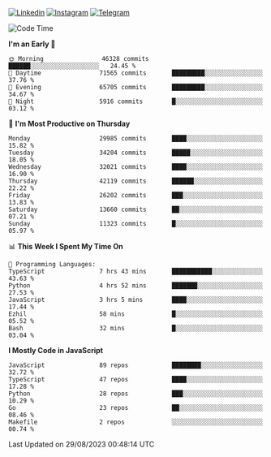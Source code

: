 [![Linkedin](https://img.shields.io/badge/-Archie-blue?style=flat-square&labelColor=gray&logo=Linkedin&logoColor=white&link=https://www.linkedin.com/in/archisdi)](https://www.linkedin.com/in/archisdi)
[![Instagram](https://img.shields.io/badge/-@archisdi-orange?style=flat-square&labelColor=gray&logo=Instagram&logoColor=white&link=https://www.instagram.com/archisdi)](https://www.instagram.com/archisdi)
[![Telegram](https://img.shields.io/badge/-aai-informational?style=flat-square&labelColor=gray&logo=telegram&logoColor=white&link=https://t.me/archisdi)](https://t.me/archisdi)

<!--START_SECTION:waka-->
![Code Time](http://img.shields.io/badge/Code%20Time-2%2C361%20hrs%2049%20mins-blue)

**I'm an Early 🐤** 

```text
🌞 Morning                46328 commits       ██████░░░░░░░░░░░░░░░░░░░   24.45 % 
🌆 Daytime                71565 commits       █████████░░░░░░░░░░░░░░░░   37.76 % 
🌃 Evening                65705 commits       █████████░░░░░░░░░░░░░░░░   34.67 % 
🌙 Night                  5916 commits        █░░░░░░░░░░░░░░░░░░░░░░░░   03.12 % 
```
📅 **I'm Most Productive on Thursday** 

```text
Monday                   29985 commits       ████░░░░░░░░░░░░░░░░░░░░░   15.82 % 
Tuesday                  34204 commits       █████░░░░░░░░░░░░░░░░░░░░   18.05 % 
Wednesday                32021 commits       ████░░░░░░░░░░░░░░░░░░░░░   16.90 % 
Thursday                 42119 commits       ██████░░░░░░░░░░░░░░░░░░░   22.22 % 
Friday                   26202 commits       ███░░░░░░░░░░░░░░░░░░░░░░   13.83 % 
Saturday                 13660 commits       ██░░░░░░░░░░░░░░░░░░░░░░░   07.21 % 
Sunday                   11323 commits       █░░░░░░░░░░░░░░░░░░░░░░░░   05.97 % 
```


📊 **This Week I Spent My Time On** 

```text
💬 Programming Languages: 
TypeScript               7 hrs 43 mins       ███████████░░░░░░░░░░░░░░   43.63 % 
Python                   4 hrs 52 mins       ███████░░░░░░░░░░░░░░░░░░   27.53 % 
JavaScript               3 hrs 5 mins        ████░░░░░░░░░░░░░░░░░░░░░   17.44 % 
Ezhil                    58 mins             █░░░░░░░░░░░░░░░░░░░░░░░░   05.52 % 
Bash                     32 mins             █░░░░░░░░░░░░░░░░░░░░░░░░   03.04 % 
```

**I Mostly Code in JavaScript** 

```text
JavaScript               89 repos            ████████░░░░░░░░░░░░░░░░░   32.72 % 
TypeScript               47 repos            ████░░░░░░░░░░░░░░░░░░░░░   17.28 % 
Python                   28 repos            ███░░░░░░░░░░░░░░░░░░░░░░   10.29 % 
Go                       23 repos            ██░░░░░░░░░░░░░░░░░░░░░░░   08.46 % 
Makefile                 2 repos             ░░░░░░░░░░░░░░░░░░░░░░░░░   00.74 % 
```




 Last Updated on 29/08/2023 00:48:14 UTC
<!--END_SECTION:waka-->